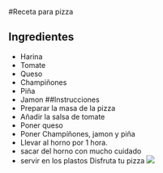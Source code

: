 #Receta para pizza
## Ingredientes
* Harina
* Tomate
* Queso
* Champiñones
* Piña
* Jamon
##Instrucciones
* Preparar la masa de la pizza
* Añadir la salsa de tomate
* Poner queso
* Poner Champíñones, jamon y piña
* Llevar al horno por 1 hora.
* sacar del horno con mucho cuidado
* servir en los plastos
Disfruta tu pizza
![ ](https://i.blogs.es/18ae6a/pizza-jamon-champinones/1366_2000.jpg)

